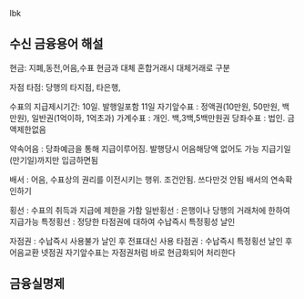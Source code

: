 Ibk

## 수신 금융용어 해설
현금: 지폐,동전,어음,수표
현금과 대체 혼합거래시 대체거래로 구분

자점
타점: 당행의 타지점, 타은행,

수표의 지급제시기간: 10일. 발행일포함 11일
자기앞수표 : 정액권(10만원, 50만원, 백만원), 일반권(1억이하, 1억초과)
가계수표 : 개인. 백,3백,5백만원권
당좌수표 : 법인. 금액제한없음

약속어음 : 당좌예금을 통해 지급이루어짐. 발행당시 어음해당액 없어도 가능 지급기일(만기일)까지만 입금하면됨

배서 : 어음, 수표상의 권리를 이전시키는 행위. 조건안됨. 쓰다만것 안됨
배서의 연속확인하기 

횡선 : 수표의 취득과 지급에 제한을 가함 
일반횡선 : 은행이나 당행의 거래처에 한하여 지급가능
특정횡선 : 정당한 타점권에 대하여 수납즉시 특정횡성 날인

자점권 : 수납즉시 사용불가 날인 후 전표대신 사용
타점권 : 수납즉시 특정횡선 날인 후 어음교환
넷점권 자기앞수표는 자점권처럼 바로 현금화되어 처리한다


## 금융실명제
